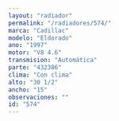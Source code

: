 ```yaml
---
layout: "radiador"
permalink: "/radiadores/574/"
marca: "Cadillac"
modelo: "Eldorado"
ano: "1997"
motor: "V8 4.6"
transmision: "Automática"
parte: "432386"
clima: "Con clima"
alto: "30 1/2"
ancho: "15"
observaciones: ""
id: "574"
---
```


